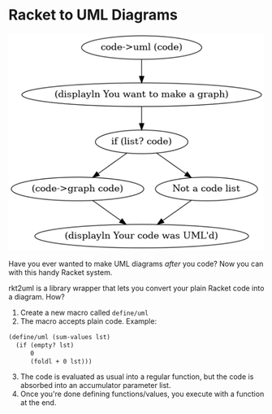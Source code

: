 # Racket to UML Diagrams

![Example diagram of making UML code](docs/example.png)

Have you ever wanted to make UML diagrams *after* you code? Now you can with this handy Racket system.

rkt2uml is a library wrapper that lets you convert your plain Racket code into a diagram. How?

1. Create a new macro called `define/uml`
2. The macro accepts plain code. Example:
```
(define/uml (sum-values lst)
  (if (empty? lst)
      0
      (foldl + 0 lst)))
```
3. The code is evaluated as usual into a regular function, but the code is absorbed into an accumulator parameter list.
4. Once you're done defining functions/values, you execute with a function at the end.
